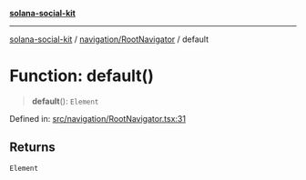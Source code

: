 [**solana-social-kit**](../../../README.md)

***

[solana-social-kit](../../../README.md) / [navigation/RootNavigator](../README.md) / default

# Function: default()

> **default**(): `Element`

Defined in: [src/navigation/RootNavigator.tsx:31](https://github.com/SendArcade/solana-social-starter/blob/03568260ca96ed63f77049843c721de1cb011893/src/navigation/RootNavigator.tsx#L31)

## Returns

`Element`
